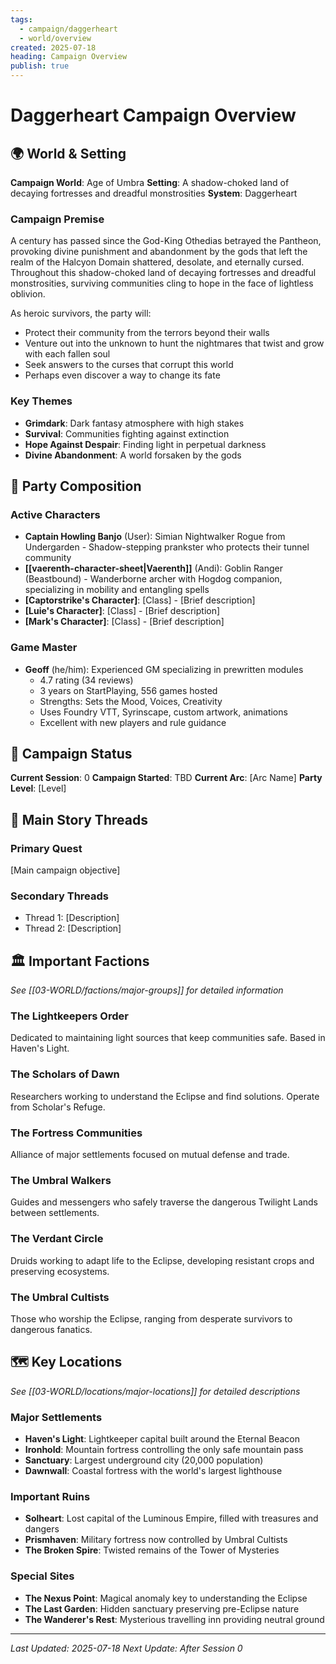 ```yaml
---
tags:
  - campaign/daggerheart
  - world/overview
created: 2025-07-18
heading: Campaign Overview
publish: true
---
```


# Daggerheart Campaign Overview

## 🌍 World & Setting
**Campaign World**: Age of Umbra
**Setting**: A shadow-choked land of decaying fortresses and dreadful monstrosities
**System**: Daggerheart

### Campaign Premise
A century has passed since the God-King Othedias betrayed the Pantheon, provoking divine punishment and abandonment by the gods that left the realm of the Halcyon Domain shattered, desolate, and eternally cursed. Throughout this shadow-choked land of decaying fortresses and dreadful monstrosities, surviving communities cling to hope in the face of lightless oblivion.

As heroic survivors, the party will:
- Protect their community from the terrors beyond their walls
- Venture out into the unknown to hunt the nightmares that twist and grow with each fallen soul
- Seek answers to the curses that corrupt this world
- Perhaps even discover a way to change its fate

### Key Themes
- **Grimdark**: Dark fantasy atmosphere with high stakes
- **Survival**: Communities fighting against extinction
- **Hope Against Despair**: Finding light in perpetual darkness
- **Divine Abandonment**: A world forsaken by the gods

## 👥 Party Composition
### Active Characters
- **Captain Howling Banjo** (User): Simian Nightwalker Rogue from Undergarden - Shadow-stepping prankster who protects their tunnel community
- **[[vaerenth-character-sheet|Vaerenth]]** (Andi): Goblin Ranger (Beastbound) - Wanderborne archer with Hogdog companion, specializing in mobility and entangling spells
- **[Captorstrike's Character]**: [Class] - [Brief description]  
- **[Luie's Character]**: [Class] - [Brief description]
- **[Mark's Character]**: [Class] - [Brief description]

### Game Master
- **Geoff** (he/him): Experienced GM specializing in prewritten modules
  - 4.7 rating (34 reviews)
  - 3 years on StartPlaying, 556 games hosted
  - Strengths: Sets the Mood, Voices, Creativity
  - Uses Foundry VTT, Syrinscape, custom artwork, animations
  - Excellent with new players and rule guidance
## 📖 Campaign Status
**Current Session**: 0
**Campaign Started**: TBD
**Current Arc**: [Arc Name]
**Party Level**: [Level]

## 🎯 Main Story Threads
### Primary Quest
[Main campaign objective]

### Secondary Threads
- Thread 1: [Description]
- Thread 2: [Description]

## 🏛️ Important Factions
*See [[03-WORLD/factions/major-groups]] for detailed information*

### The Lightkeepers Order
Dedicated to maintaining light sources that keep communities safe. Based in Haven's Light.

### The Scholars of Dawn  
Researchers working to understand the Eclipse and find solutions. Operate from Scholar's Refuge.

### The Fortress Communities
Alliance of major settlements focused on mutual defense and trade.

### The Umbral Walkers
Guides and messengers who safely traverse the dangerous Twilight Lands between settlements.

### The Verdant Circle
Druids working to adapt life to the Eclipse, developing resistant crops and preserving ecosystems.

### The Umbral Cultists
Those who worship the Eclipse, ranging from desperate survivors to dangerous fanatics.

## 🗺️ Key Locations
*See [[03-WORLD/locations/major-locations]] for detailed descriptions*

### Major Settlements
- **Haven's Light**: Lightkeeper capital built around the Eternal Beacon
- **Ironhold**: Mountain fortress controlling the only safe mountain pass  
- **Sanctuary**: Largest underground city (20,000 population)
- **Dawnwall**: Coastal fortress with the world's largest lighthouse

### Important Ruins
- **Solheart**: Lost capital of the Luminous Empire, filled with treasures and dangers
- **Prismhaven**: Military fortress now controlled by Umbral Cultists
- **The Broken Spire**: Twisted remains of the Tower of Mysteries

### Special Sites
- **The Nexus Point**: Magical anomaly key to understanding the Eclipse
- **The Last Garden**: Hidden sanctuary preserving pre-Eclipse nature
- **The Wanderer's Rest**: Mysterious travelling inn providing neutral ground

---
*Last Updated: 2025-07-18*
*Next Update: After Session 0*